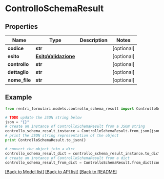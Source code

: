 # ControlloSchemaResult


## Properties
Name | Type | Description | Notes
------------ | ------------- | ------------- | -------------
**codice** | **str** |  | [optional] 
**esito** | [**EsitoValidazione**](EsitoValidazione.md) |  | [optional] 
**controllo** | **str** |  | [optional] 
**dettaglio** | **str** |  | [optional] 
**nome_file** | **str** |  | [optional] 

## Example

```python
from rentri_formulari.models.controllo_schema_result import ControlloSchemaResult

# TODO update the JSON string below
json = "{}"
# create an instance of ControlloSchemaResult from a JSON string
controllo_schema_result_instance = ControlloSchemaResult.from_json(json)
# print the JSON string representation of the object
print ControlloSchemaResult.to_json()

# convert the object into a dict
controllo_schema_result_dict = controllo_schema_result_instance.to_dict()
# create an instance of ControlloSchemaResult from a dict
controllo_schema_result_from_dict = ControlloSchemaResult.from_dict(controllo_schema_result_dict)
```
[[Back to Model list]](../README.md#documentation-for-models) [[Back to API list]](../README.md#documentation-for-api-endpoints) [[Back to README]](../README.md)



